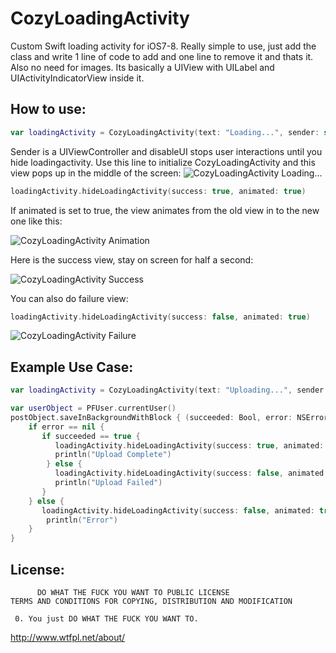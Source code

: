 # CozyLoadingActivity
Custom Swift loading activity for iOS7-8. Really simple to use, just add the class and write 1 line of code to add and one line to remove it and thats it. Also no need for images. Its basically a UIView with UILabel and UIActivityIndicatorView inside it.

## How to use:
```swift
var loadingActivity = CozyLoadingActivity(text: "Loading...", sender: self, disableUI: true)
```
Sender is a UIViewController and disableUI stops user interactions until you hide loadingactivity.
Use this line to initialize CozyLoadingActivity and this view pops up in the middle of the screen:
![CozyLoadingActivity Loading...](http://i.imgur.com/O6EZIr7.png)
```swift
loadingActivity.hideLoadingActivity(success: true, animated: true)
```
If animated is set to true, the view animates from the old view in to the new one like this:

![CozyLoadingActivity Animation](http://i.imgur.com/eOVrMtx.png)

Here is the success view, stay on screen for half a second:

![CozyLoadingActivity Success](http://i.imgur.com/mDg7DmG.png)

You can also do failure view:
```swift
loadingActivity.hideLoadingActivity(success: false, animated: true)
```
![CozyLoadingActivity Failure](http://i.imgur.com/OQ1cwvn.png)

## Example Use Case:

```swift
var loadingActivity = CozyLoadingActivity(text: "Uploading...", sender: mainPointer, disableUI: true)

var userObject = PFUser.currentUser()
postObject.saveInBackgroundWithBlock { (succeeded: Bool, error: NSError!) -> Void in
    if error == nil {
       if succeeded == true {
          loadingActivity.hideLoadingActivity(success: true, animated: true)
          println("Upload Complete")
        } else {
          loadingActivity.hideLoadingActivity(success: false, animated: true)
          println("Upload Failed")
       }
    } else {
       loadingActivity.hideLoadingActivity(success: false, animated: true)
        println("Error")
    }
}
```

## License:

          DO WHAT THE FUCK YOU WANT TO PUBLIC LICENSE 
    TERMS AND CONDITIONS FOR COPYING, DISTRIBUTION AND MODIFICATION 

     0. You just DO WHAT THE FUCK YOU WANT TO.

http://www.wtfpl.net/about/

